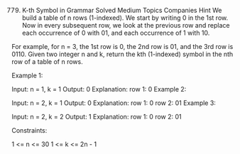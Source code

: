 779. K-th Symbol in Grammar
Solved
Medium
Topics
Companies
Hint
We build a table of n rows (1-indexed). We start by writing 0 in the 1st row. Now in every subsequent row, we look at the previous row and replace each occurrence of 0 with 01, and each occurrence of 1 with 10.

For example, for n = 3, the 1st row is 0, the 2nd row is 01, and the 3rd row is 0110.
Given two integer n and k, return the kth (1-indexed) symbol in the nth row of a table of n rows.

 

Example 1:

Input: n = 1, k = 1
Output: 0
Explanation: row 1: 0
Example 2:

Input: n = 2, k = 1
Output: 0
Explanation: 
row 1: 0
row 2: 01
Example 3:

Input: n = 2, k = 2
Output: 1
Explanation: 
row 1: 0
row 2: 01
 

Constraints:

1 <= n <= 30
1 <= k <= 2n - 1